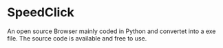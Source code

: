 # SpeedClick
An open source Browser mainly coded in Python and convertet into a exe file. The source code is available and free to use.
